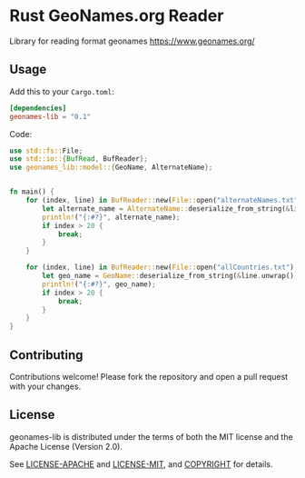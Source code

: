 # Rust GeoNames.org Reader #

Library for reading format geonames
https://www.geonames.org/

## Usage ##

Add this to your `Cargo.toml`:

```toml
[dependencies]
geonames-lib = "0.1"
```
Code:

```rust
use std::fs::File;
use std::io::{BufRead, BufReader};
use geonames_lib::model::{GeoName, AlternateName};


fn main() {
    for (index, line) in BufReader::new(File::open("alternateNames.txt").unwrap()).lines().enumerate() {
        let alternate_name = AlternateName::deserialize_from_string(&line.unwrap()).unwrap();
        println!("{:#?}", alternate_name);
        if index > 20 {
            break;
        }
    }

    for (index, line) in BufReader::new(File::open("allCountries.txt").unwrap()).lines().enumerate() {
        let geo_name = GeoName::deserialize_from_string(&line.unwrap()).unwrap();
        println!("{:#?}", geo_name);
        if index > 20 {
            break;
        }
    }
}
```

## Contributing ##

Contributions welcome! Please fork the repository and open a pull request
with your changes.

## License ##

geonames-lib is distributed under the terms of both the MIT license and the
Apache License (Version 2.0).

See [LICENSE-APACHE](LICENSE-APACHE) and [LICENSE-MIT](LICENSE-MIT), and
[COPYRIGHT](COPYRIGHT) for details.


